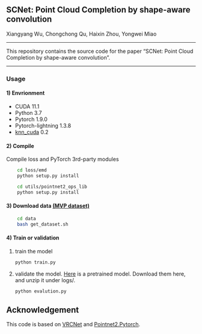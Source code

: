 ## SCNet: Point Cloud Completion by shape-aware convolution

Xiangyang Wu, Chongchong Qu, Haixin Zhou, Yongwei Miao

-----------

This repository contains the source code for the paper “SCNet: Point Cloud Completion by shape-aware convolution”.

-----


### Usage

#### 1) Envrionment

- CUDA 11.1
- Python 3.7
- Pytorch 1.9.0
- Pytorch-lightning 1.3.8
- [knn_cuda](https://github.com/unlimblue/KNN_CUDA/releases/tag/0.2) 0.2

#### 2) Compile

Compile loss and  PyTorch 3rd-party modules

```bash
    cd loss/emd
    python setup.py install

    cd utils/pointnet2_ops_lib
    python setup.py install
```

#### 3) Download data [(MVP dataset)](https://www.dropbox.com/sh/la0kwlqx4n2s5e3/AACjoTzt-_vlX6OF9mfSpFMra?dl=0&lst=)
```bash
    cd data
    bash get_dataset.sh
```

#### 4) Train or validation

1. train the model

   ```bash
   python train.py 
   ```

2. validate the model. [Here](https://drive.google.com/file/d/1P2JvCiHxkTt7WxbwC70L0nThdT0Z6GWo/view?usp=sharing) is a pretrained model. Download them here, and unzip it under logs/.

   ```bash
   python evalution.py
   ```

## Acknowledgement

This code is based on  [VRCNet](https://github.com/paul007pl/VRCNet) and [Pointnet2.Pytorch](https://github.com/erikwijmans/Pointnet2_PyTorch).
